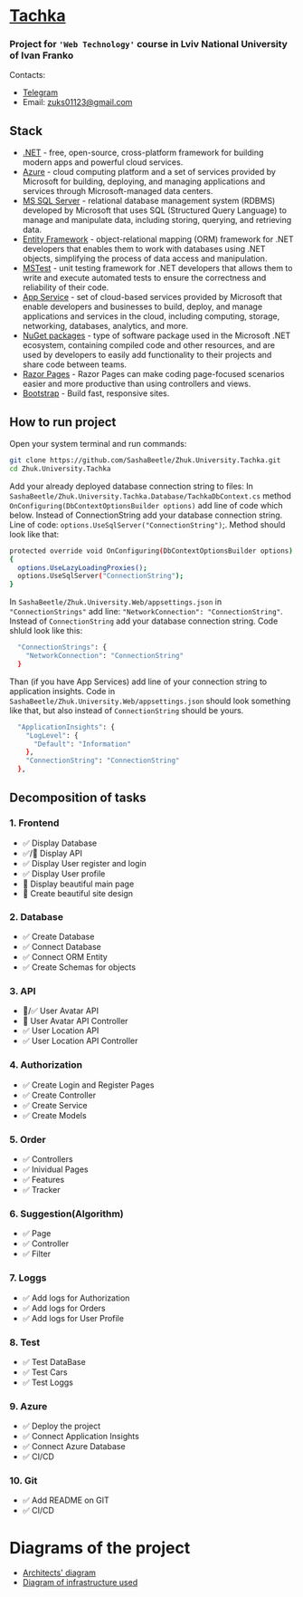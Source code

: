 # [Tachka](https://carsharing.azurewebsites.net)
### Project for `'Web Technology'` course in Lviv National University of Ivan Franko
Contacts:
* [Telegram](https://t.me/zhuk_sasha) 
* Email: zuks01123@gmail.com
## Stack
* [.NET](https://dotnet.microsoft.com/) - free, open-source, cross-platform framework for building modern apps and powerful cloud services.
* [Azure](https://azure.microsoft.com/) - cloud computing platform and a set of services provided by Microsoft for building, deploying, and managing applications and services through Microsoft-managed data centers.
* [MS SQL Server](https://www.microsoft.com/sql-server/sql-server-2019) - relational database management system (RDBMS) developed by Microsoft that uses SQL (Structured Query Language) to manage and manipulate data, including storing, querying, and retrieving data.
* [Entity Framework](https://learn.microsoft.com/uk-ua/ef/) - object-relational mapping (ORM) framework for .NET developers that enables them to work with databases using .NET objects, simplifying the process of data access and manipulation.
* [MSTest](https://learn.microsoft.com/uk-ua/dotnet/core/testing/unit-testing-with-mstest) - unit testing framework for .NET developers that allows them to write and execute automated tests to ensure the correctness and reliability of their code.
* [App Service](https://azure.microsoft.com/en-us/products/app-service/) - set of cloud-based services provided by Microsoft that enable developers and businesses to build, deploy, and manage applications and services in the cloud, including computing, storage, networking, databases, analytics, and more.
* [NuGet packages](https://learn.microsoft.com/uk-ua/nuget/) - type of software package used in the Microsoft .NET ecosystem, containing compiled code and other resources, and are used by developers to easily add functionality to their projects and share code between teams.
* [Razor Pages](https://learn.microsoft.com/en-us/aspnet/core/razor-pages/?view=aspnetcore-7.0&tabs=visual-studio) - Razor Pages can make coding page-focused scenarios easier and more productive than using controllers and views.
* [Bootstrap](https://getbootstrap.com/) - Build fast, responsive sites.
## How to run project
Open your system terminal and run commands:
```sh
git clone https://github.com/SashaBeetle/Zhuk.University.Tachka.git
cd Zhuk.University.Tachka
```
Add your already deployed database connection string to files:
In `SashaBeetle/Zhuk.University.Tachka.Database/TachkaDbContext.cs` method `OnConfiguring(DbContextOptionsBuilder options)` add line of code which below. Instead of ConnectionString add your database connection string. Line of code: `options.UseSqlServer("ConnectionString")`;. Method should look like that:
```sh
protected override void OnConfiguring(DbContextOptionsBuilder options)
{
  options.UseLazyLoadingProxies();
  options.UseSqlServer("ConnectionString");
}
```
In `SashaBeetle/Zhuk.University.Web/appsettings.json` in `"ConnectionStrings"` add line: `"NetworkConnection": "ConnectionString"`. Instead of `ConnectionString` add your database connection string. Code shluld look like this:
```sh
  "ConnectionStrings": {
    "NetworkConnection": "ConnectionString"
  }
```
Than (if you have App Services) add line of your connection string to application insights. Code in `SashaBeetle/Zhuk.University.Web/appsettings.json` should look something like that, but also instead of `ConnectionString` should be yours.
```sh
  "ApplicationInsights": {
    "LogLevel": {
      "Default": "Information"
    },
    "ConnectionString": "ConnectionString"
  },
```
## Decomposition of tasks
### 1. Frontend
* ✅ Display Database
* ✅/🔳 Display API
* ✅ Display User register and login
* ✅ Display User profile
* 🔳 Display beautiful main page
* 🔳 Create beautiful site design

### 2. Database
* ✅ Create Database
* ✅ Connect Database
* ✅ Connect ORM Entity
* ✅ Create Schemas for objects

### 3. API
* 🔳/✅ User Avatar API
* 🔳 User Avatar API Controller
* ✅ User Location API
* ✅ User Location API Controller


### 4. Authorization
* ✅ Create Login and Register Pages
* ✅ Create Controller
* ✅ Create Service
* ✅ Create Models

### 5. Order
* ✅ Controllers
* ✅ Inividual Pages
* ✅ Features
* ✅ Tracker

### 6. Suggestion(Algorithm)
* ✅ Page
* ✅ Controller
* ✅ Filter

### 7. Loggs
* ✅ Add logs for Authorization
* ✅ Add logs for Orders
* ✅ Add logs for User Profile

### 8. Test
* ✅ Test DataBase
* ✅ Test Cars
* ✅ Test Loggs

### 9. Azure
* ✅ Deploy the project
* ✅ Connect Application Insights
* ✅ Connect Azure Database
* ✅ CI/CD

### 10. Git
* ✅ Add README on GIT
* ✅ CI/CD

# Diagrams of the project
- [Architects' diagram](https://lucid.app/lucidchart/4ebd444d-e833-412f-94ab-8dc3d804af62/edit?viewport_loc=-32%2C-9%2C2115%2C1139%2CwWx6J-GdM1Zc&invitationId=inv_7b2b7cd5-47c8-4788-9510-f27e2be5d53a)
- [Diagram of infrastructure used](https://lucid.app/lucidchart/4ebd444d-e833-412f-94ab-8dc3d804af62/edit?viewport_loc=159%2C225%2C1906%2C1027%2CQzx6eZss7Cns&invitationId=inv_7b2b7cd5-47c8-4788-9510-f27e2be5d53a)

